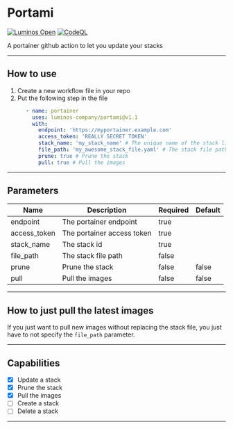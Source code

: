 # Portami
[![Luminos Open](https://img.shields.io/badge/Luminos%20Open-Production-success)](https://luminossrl.com)
[![CodeQL](https://github.com/luminos-company/portami/actions/workflows/codeql.yml/badge.svg)](https://github.com/luminos-company/portami/actions/workflows/codeql.yml)

A portainer github action to let you update your stacks

---
## How to use
1. Create a new workflow file in your repo
2. Put the following step in the file
```yaml
      - name: portainer
        uses: luminos-company/portami@v1.1
        with:
          endpoint: 'https://myportainer.example.com'
          access_token: 'REALLY SECRET TOKEN'
          stack_name: 'my_stack_name' # The unique name of the stack like: "cdn_minio"
          file_path: 'my_awesome_stack_file.yaml' # The stack file path to use
          prune: true # Prune the stack
          pull: true # Pull the images
```

---
## Parameters
| Name | Description | Required | Default |
| ---- | ----------- | -------- | ------- |
| endpoint | The portainer endpoint | true | |
| access_token | The portainer access token | true | |
| stack_name | The stack id | true | |
| file_path | The stack file path | false | |
| prune | Prune the stack | false | false |
| pull | Pull the images | false | false |

---
## How to just pull the latest images
If you just want to pull new images without replacing the stack file, you just have to not specify the `file_path` parameter.

---
## Capabilities
- [x] Update a stack
- [x] Prune the stack
- [x] Pull the images
- [ ] Create a stack
- [ ] Delete a stack

---
